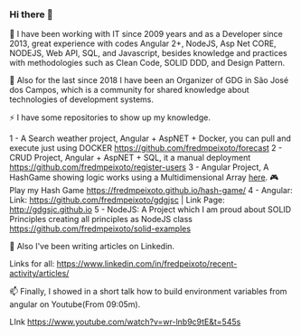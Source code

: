 ### Hi there 👋

<!--
**fredmpeixoto/fredmpeixoto** is a ✨ _special_ ✨ repository because its `README.md` (this file) appears on your GitHub profile.

Here are some ideas to get you started:

- 🔭 I’m currently working on ...
- 🌱 I’m currently learning ...
- 👯 I’m looking to collaborate on ...
- 🤔 I’m looking for help with ...
- 💬 Ask me about ...
- 📫 How to reach me: ...
- 😄 Pronouns: ...
- ⚡ Fun fact: ...
-->

🔭 I have been working with IT since 2009 years and as a Developer since 2013, great experience with codes
Angular 2+, NodeJS, Asp Net CORE, NODEJS, Web API, SQL, and Javascript, besides knowledge and practices with methodologies such as
Clean Code, SOLID DDD, and Design Pattern.

🍕 Also for the last since 2018 I have been an Organizer of GDG in São José dos Campos, which is a community for shared knowledge
about technologies of development systems.

⚡ I have some repositories to show up my knowledge.

1 - A Search weather project, Angular + AspNET + Docker, you can pull and execute just using DOCKER https://github.com/fredmpeixoto/forecast
2 - CRUD Project, Angular + AspNET + SQL, it a manual deployment https://github.com/fredmpeixoto/register-users
3 - Angular Project, A HashGame showing logic works using a Multidimensional Array [here](https://github.com/fredmpeixoto/hash-game). 🎮 Play my Hash Game https://fredmpeixoto.github.io/hash-game/
4 - Angular: Link: https://github.com/fredmpeixoto/gdgjsc | Link Page: http://gdgsjc.github.io
5 - NodeJS: A Project which I am proud about SOLID Principles creating all principles as NodeJS class https://github.com/fredmpeixoto/solid-examples

💬 Also I've been writing articles on Linkedin.

Links for all: https://www.linkedin.com/in/fredpeixoto/recent-activity/articles/

📫 Finally, I showed in a short talk how to build environment variables from angular on Youtube(From 09:05m).

LInk https://www.youtube.com/watch?v=wr-lnb9c9tE&t=545s


